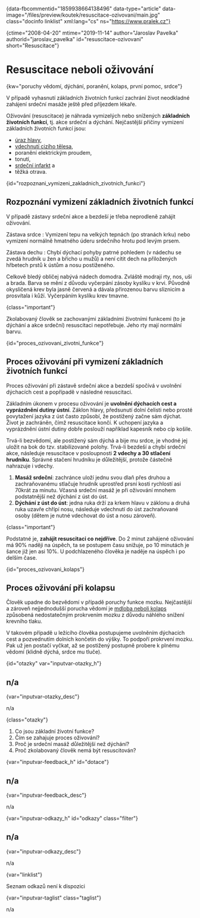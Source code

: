 
{data-fbcommentid="1859938664138496" data-type="article" data-image="/files/preview/koutek/resuscitace-ozivovani/main.jpg" class="docinfo linklist" xml:lang="cs" ns="https://www.pralek.cz"}

{ctime="2008-04-20" mtime="2019-11-14" author="Jaroslav Pavelka" authorid="jaroslav_pavelka" id="resuscitace-ozivovani" short="Resuscitace"}

# Resuscitace neboli oživování

<!-- generated attribute kw by user_udpatekw.sh on 2020-04-17, do not edit -->

{kw="poruchy vědomí, dýchání, poranění, kolaps, první pomoc, srdce"}

V případě vyhasnutí základních životních funkcí zachrání život neodkladné zahájení srdeční masáže ještě před příjezdem lékaře.

Oživování (resuscitace) je náhrada vymizelých nebo snížených **základních životních funkcí**, tj. akce srdeční a dýchání. Nejčastější příčiny vymizení základních životních funkcí jsou:

  * [úraz hlavy][1],
  * [vdechnutí cizího tělesa][2],
  * poranění elektrickým proudem,
  * tonutí,
  * [srdeční infarkt][3] a
  * těžká otrava.

{id="rozpoznani\_vymizeni\_zakladnich\_zivotnich\_funkci"}

## Rozpoznání vymizení základních životních funkcí

V případě zástavy srdeční akce a bezdeší je třeba neprodleně zahájit oživování.

Zástava srdce
:   Vymizení tepu na velkých tepnách (po stranách krku) nebo vymizení normálně hmatného úderu srdečního hrotu pod levým prsem.

Zástava dechu
:   Chybí dýchací pohyby patrné pohledem (v nádechu se zvedá hrudník u žen a břicho u mužů) a není cítit dech na přiložených hřbetech prstů k ústům a nosu postiženého.

Celkově bledý obličej nabývá nádech domodra. Zvláště modrají rty, nos, uši a brada. Barva se mění z důvodu vyčerpání zásoby kyslíku v krvi. Původně okysličená krev byla jasně červená a dávala přirozenou barvu sliznicím a prosvítala i kůží. Vyčerpáním kyslíku krev tmavne.

{class="important"}

Zkolabovaný člověk se zachovanými základními životními funkcemi (to je dýchání a akce srdeční) resuscitaci nepotřebuje. Jeho rty mají normální barvu.

{id="proces\_ozivovani\_zivotni_funkce"}

## Proces oživování při vymizení základních životních funkcí

Proces oživování při zástavě srdeční akce a bezdeší spočívá v uvolnění dýchacích cest a popřípadě v následné resuscitaci.

Základním úkonem v procesu oživování je **uvolnění dýchacích cest a vyprázdnění dutiny ústní**. Záklon hlavy, předsunutí dolní čelisti nebo prosté povytažení jazyka z úst často způsobí, že postižený začne sám dýchat. Život je zachráněn, čímž resuscitace končí. K uchopení jazyka a vyprázdnění ústní dutiny dobře poslouží například kapesník nebo cíp košile.

Trvá-li bezvědomí, ale postižený sám dýchá a bije mu srdce, je vhodné jej uložit na bok do tzv. stabilizované polohy. Trvá-li bezdeší a chybí srdeční akce, následuje resuscitace v posloupnosti **2 vdechy a 30 stlačení hrudníku**. Správné stačení hrudníku je důležitější, protože částečně nahrazuje i vdechy.

  1. **Masáž srdeční**: zachránce uloží jednu svou dlaň přes druhou a zachraňovanému stlačuje hrudník uprostřed prsní kosti rychlostí asi 70krát za minutu. Včasná srdeční masáž je při oživování mnohem podstatnější než dýchání z úst do úst.
  2. **Dýchání z úst do úst**: jedna ruka drží za krkem hlavu v záklonu a druhá ruka uzavře chřípí nosu, následuje vdechnutí do úst zachraňované osoby (dětem je nutné vdechovat do úst a nosu zároveň).

{class="important"}

Podstatné je, **zahájit resuscitaci co nejdříve**. Do 2 minut zahájené oživování má 90% naději na úspěch, ta se postupem času snižuje, po 10 minutách je šance již jen asi 10%. U podchlazeného člověka je naděje na úspěch i po delším čase.

{id="proces\_ozivovani\_kolaps"}

## Proces oživování při kolapsu

Člověk upadne do bezvědomí v případě poruchy funkce mozku. Nejčastější a zároveň nejjednodušší porucha vědomí je [mdloba neboli kolaps][4] způsobená nedostatečným prokrvením mozku z důvodu náhlého snížení krevního tlaku.

V takovém případě u ležícího člověka postupujeme uvolněním dýchacích cest a pozvednutím dolních končetin do výšky. To podpoří prokrvení mozku. Pak už jen postačí vyčkat, až se postižený postupně probere k plnému vědomí (klidně dýchá, srdce mu tluče).

{id="otazky" var="inputvar-otazky_h"}

## n/a

{var="inputvar-otazky_desc"}

n/a

{class="otazky"}

  1. Co jsou základní životní funkce?
  2. Čím se zahajuje proces oživování?
  3. Proč je srdeční masáž důležitější než dýchání?
  4. Proč zkolabovaný člověk nemá být resuscitován?

{var="inputvar-feedback_h" id="dotace"}

## n/a

{var="inputvar-feedback_desc"}

n/a

{var="inputvar-odkazy_h" id="odkazy" class="filter"}

## n/a

{var="inputvar-odkazy_desc"}

n/a

{var="linklist"}

Seznam odkazů není k dispozici

{var="inputvar-taglist" class="taglist"}

n/a

 [1]: otres_mozku
 [2]: kasel_a_typy_kasle
 [3]: srdecni_infarkt
 [4]: mdloba_neboli_kolaps

